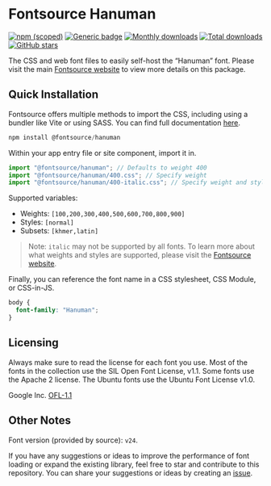 # Fontsource Hanuman

[![npm (scoped)](https://img.shields.io/npm/v/@fontsource/hanuman?color=brightgreen)](https://www.npmjs.com/package/@fontsource/hanuman) [![Generic badge](https://img.shields.io/badge/fontsource-passing-brightgreen)](https://github.com/fontsource/fontsource) [![Monthly downloads](https://badgen.net/npm/dm/@fontsource/hanuman)](https://github.com/fontsource/fontsource) [![Total downloads](https://badgen.net/npm/dt/@fontsource/hanuman)](https://github.com/fontsource/fontsource) [![GitHub stars](https://img.shields.io/github/stars/fontsource/fontsource.svg?style=social&label=Star)](https://github.com/fontsource/fontsource/stargazers)

The CSS and web font files to easily self-host the “Hanuman” font. Please visit the main [Fontsource website](https://fontsource.org/fonts/hanuman) to view more details on this package.

## Quick Installation

Fontsource offers multiple methods to import the CSS, including using a bundler like Vite or using SASS. You can find full documentation [here](https://fontsource.org/docs/getting-started/introduction).

```javascript
npm install @fontsource/hanuman
```

Within your app entry file or site component, import it in.

```javascript
import "@fontsource/hanuman"; // Defaults to weight 400
import "@fontsource/hanuman/400.css"; // Specify weight
import "@fontsource/hanuman/400-italic.css"; // Specify weight and style
```

Supported variables:
- Weights: `[100,200,300,400,500,600,700,800,900]`
- Styles: `[normal]`
- Subsets: `[khmer,latin]`

> Note: `italic` may not be supported by all fonts. To learn more about what weights and styles are supported, please visit the [Fontsource website](https://fontsource.org/fonts/hanuman).

Finally, you can reference the font name in a CSS stylesheet, CSS Module, or CSS-in-JS.

```css
body {
  font-family: "Hanuman";
}
```

## Licensing
Always make sure to read the license for each font you use. Most of the fonts in the collection use the SIL Open Font License, v1.1. Some fonts use the Apache 2 license. The Ubuntu fonts use the Ubuntu Font License v1.0.

Google Inc.
[OFL-1.1](http://scripts.sil.org/OFL)

## Other Notes
Font version (provided by source): `v24`.

If you have any suggestions or ideas to improve the performance of font loading or expand the existing library, feel free to star and contribute to this repository. You can share your suggestions or ideas by creating an [issue](https://github.com/fontsource/fontsource/issues).